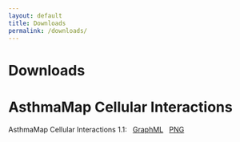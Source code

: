 ```yaml
---
layout: default
title: Downloads
permalink: /downloads/
---
```


# Downloads

# AsthmaMap Cellular Interactions

AsthmaMap Cellular Interactions 1.1: &nbsp; [GraphML](/downloads/sthmaMapCI-V1.1.graphml) &nbsp; [PNG](/images/ci/AsthmaMapCI-V1.1.png)
